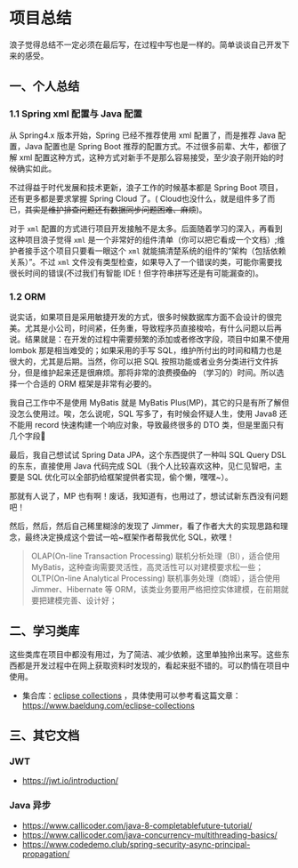 # 项目总结

浪子觉得总结不一定必须在最后写，在过程中写也是一样的。简单谈谈自己开发下来的感受。

## 一、个人总结

### 1.1 Spring xml 配置与 Java 配置

从 Spring4.x 版本开始，Spring 已经不推荐使用 xml 配置了，而是推荐 Java 配置，Java 配置也是 Spring Boot
推荐的配置方式。不过很多前辈、大牛，都很了解 xml 配置这种方式，这种方式对新手不是那么容易接受，至少浪子刚开始的时候确实如此。

不过得益于时代发展和技术更新，浪子工作的时候基本都是 Spring Boot 项目，还有更多都是要求掌握 Spring Cloud 了。(
Cloud也没什么，就是组件多了而已，~~其实是维护排查问题还有数据同步问题困难、麻烦~~)。

对于 `xml` 配置的方式进行项目开发接触不是太多。后面随着学习的深入，再看到这种项目浪子觉得 `xml`
是一个非常好的组件清单（你可以把它看成一个文档）;维护者接手这个项目只要看一眼这个 `xml`
就能搞清楚系统的组件的“架构（包括依赖关系）”。不过 `xml`
文件没有类型检查，如果导入了一个错误的类，可能你需要找很长时间的错误(不过我们有智能 IDE！但字符串拼写还是有可能漏查的)。

### 1.2 ORM

说实话，如果项目是采用敏捷开发的方式，很多时候数据库方面不会设计的很完美。尤其是小公司，时间紧，任务重，导致程序员直接梭哈，有什么问题以后再说。结果就是：在开发的过程中需要频繁的添加或者修改字段，项目中如果不使用
lombok 那是相当难受的；如果采用的手写 SQL，维护所付出的时间和精力也是很大的，尤其是后期。当然，你可以把 SQL
按照功能或者业务分类进行文件拆分，但是维护起来还是很麻烦。那将非常的浪费~~摸鱼的~~ （学习的）时间。所以选择一个合适的
ORM 框架是非常有必要的。

我自己工作中不是使用 MyBatis 就是 MyBatis Plus(MP)，其它的只是有所了解但没怎么使用过。唉，怎么说呢，SQL 写多了，有时候会怀疑人生，使用
Java8 还不能用 record 快速构建一个响应对象，导致最终很多的 DTO 类，但是里面只有几个字段🤣

最后，我自己想试试 Spring Data JPA，这个东西提供了一种叫 SQL Query DSL 的东东，直接使用 Java 代码完成
SQL（我个人比较喜欢这种，见仁见智吧，主要是 SQL 优化可以全部扔给框架提供者实现，偷个懒，嘿嘿~）。

那就有人说了，MP 也有啊！废话，我知道有，也用过了，想试试新东西没有问题吧！

然后，然后，然后自己稀里糊涂的发现了 Jimmer，看了作者大大的实现思路和理念，最终决定换成这个尝试一哈~框架作者帮我优化 SQL，欸嘿！

> OLAP(On-line Transaction Processing) 联机分析处理（BI），适合使用 MyBatis，这种查询需要灵活性，高灵活性可以对建模要求松一些；
> OLTP(On-line Analytical Processing) 联机事务处理（商城），适合使用 Jimmer、Hibernate 等 ORM，该类业务要用严格把控实体建模，在前期就要把建模完善、设计好；

## 二、学习类库

这些类库在项目中都没有用过，为了简洁、减少依赖，这里单独拎出来写。这些东西都是开发过程中在网上获取资料时发现的，看起来挺不错的。可以酌情在项目中使用。

- 集合库：[eclipse collections](https://www.eclipse.org/collections/)
  ，具体使用可以参考看这篇文章：https://www.baeldung.com/eclipse-collections

## 三、其它文档

### JWT

- https://jwt.io/introduction/

### Java 异步

- https://www.callicoder.com/java-8-completablefuture-tutorial/
- https://www.callicoder.com/java-concurrency-multithreading-basics/
- https://www.codedemo.club/spring-security-async-principal-propagation/
